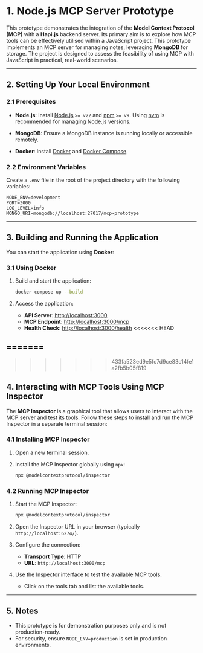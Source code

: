# 1. Node.js MCP Server Prototype

This prototype demonstrates the integration of the **Model Context Protocol (MCP)** with a **Hapi.js** backend server. Its primary aim is to explore how MCP tools can be effectively utilised within a JavaScript project. This prototype implements an MCP server for managing notes, leveraging **MongoDB** for storage. The project is designed to assess the feasibility of using MCP with JavaScript in practical, real-world scenarios.

---

## 2. Setting Up Your Local Environment


### 2.1 Prerequisites

- **Node.js**: Install [Node.js](http://nodejs.org/) `>= v22` and [npm](https://nodejs.org/) `>= v9`. Using [nvm](https://github.com/nvm-sh/nvm) is recommended for managing Node.js versions.
- **MongoDB**: Ensure a MongoDB instance is running locally or accessible remotely.

- **Docker**: Install [Docker](https://www.docker.com/) and [Docker Compose](https://docs.docker.com/compose/).


### 2.2 Environment Variables

Create a `.env` file in the root of the project directory with the following variables:

```env
NODE_ENV=development
PORT=3000
LOG_LEVEL=info
MONGO_URI=mongodb://localhost:27017/mcp-prototype
```

---

## 3. Building and Running the Application

You can start the application using  **Docker**:

### 3.1 Using Docker

1. Build and start the application:

   ```bash
   docker compose up --build
   ```

2. Access the application:
   - **API Server**: [http://localhost:3000](http://localhost:3000)
   - **MCP Endpoint**: [http://localhost:3000/mcp](http://localhost:3000/mcp)
   - **Health Check**: [http://localhost:3000/health](http://localhost:3000/health)
<<<<<<< HEAD

=======
---
>>>>>>> 433fa523ed9e5fc7d9ce83c14fe1a2fb5b05f819

## 4. Interacting with MCP Tools Using MCP Inspector

The **MCP Inspector** is a graphical tool that allows users to interact with the MCP server and test its tools. Follow these steps to install and run the MCP Inspector in a separate terminal session:

### 4.1 Installing MCP Inspector

1. Open a new terminal session.
2. Install the MCP Inspector globally using `npx`:

   ```bash
   npx @modelcontextprotocol/inspector
   ```

### 4.2 Running MCP Inspector

1. Start the MCP Inspector:

   ```bash
   npx @modelcontextprotocol/inspector
   ```

2. Open the Inspector URL in your browser (typically `http://localhost:6274/`).
3. Configure the connection:
   - **Transport Type**: HTTP
   - **URL**: `http://localhost:3000/mcp`

4. Use the Inspector interface to test the available MCP tools.
   - Click on the tools tab and list the available tools.

---



## 5. Notes

- This prototype is for demonstration purposes only and is not production-ready.
- For security, ensure `NODE_ENV=production` is set in production environments.

